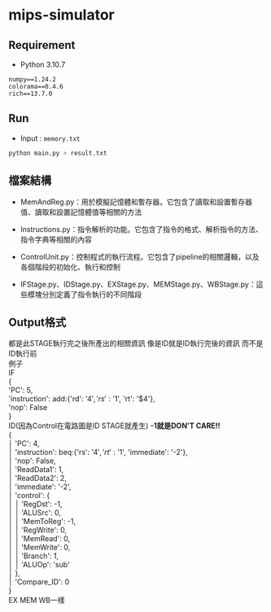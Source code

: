 # mips-simulator

## Requirement
- Python 3.10.7
```
numpy==1.24.2
colorama==0.4.6
rich==13.7.0
```

## Run
- Input : `memory.txt`
```sh
python main.py > result.txt
```

## 檔案結構
- MemAndReg.py：用於模擬記憶體和暫存器。它包含了讀取和設置暫存器值、讀取和設置記憶體值等相關的方法

- Instructions.py：指令解析的功能。它包含了指令的格式、解析指令的方法、指令字典等相關的內容

- ControlUnit.py：控制程式的執行流程。它包含了pipeline的相關邏輯，以及各個階段的初始化、執行和控制

- IFStage.py、IDStage.py、EXStage.py、MEMStage.py、WBStage.py：這些模塊分別定義了指令執行的不同階段
## Output格式
都是此STAGE執行完之後所產出的相關資訊 像是ID就是ID執行完後的資訊 而不是ID執行前  
例子  
IF  
{  
   'PC': 5,  
   'instruction': add:{'rd': '$4', 'rs': '$1', 'rt': '$4'},  
   'nop': False  
}  
ID(因為Control在電路圖是ID STAGE就產生)    **-1就是DON'T CARE!!**  
{  
│   'PC': 4,  
│   'instruction': beq:{'rs': '$4', 'rt': '$1', 'immediate': '-2'},  
│   'nop': False,  
│   'ReadData1': 1,  
│   'ReadData2': 2,  
│   'immediate': '-2',  
│   'control': {  
│   │   'RegDst': -1,  
│   │   'ALUSrc': 0,  
│   │   'MemToReg': -1,  
│   │   'RegWrite': 0,  
│   │   'MemRead': 0,  
│   │   'MemWrite': 0,  
│   │   'Branch': 1,  
│   │   'ALUOp': 'sub'  
│   },  
│   'Compare_ID': 0  
}  
EX MEM WB一樣  
